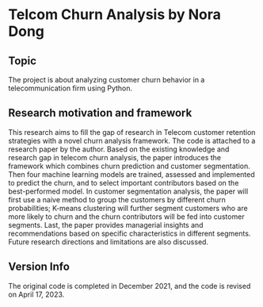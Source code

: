 # Telcom Churn Analysis by Nora Dong
## Topic 
The project is about analyzing customer churn behavior in a telecommunication firm using Python. 

## Research motivation and framework
This research aims to fill the gap of research in Telecom customer retention strategies with a novel churn analysis framework. The code is attached to a research paper by the author. Based on the existing knowledge and research gap in telecom churn analysis, the paper introduces the framework which combines churn prediction and customer segmentation. Then four machine learning models are trained, assessed and implemented to predict the churn, and to select important contributors based on the best-performed model. In customer segmentation analysis, the paper will first use a naive method to group the customers by different churn probabilities; K-means clustering will further segment customers who are more likely to churn and the churn contributors will be fed into customer segments. Last, the paper provides managerial insights and recommendations based on specific characteristics in different segments. Future research directions and limitations are also discussed. 

## Version Info
The original code is completed in December 2021, and the code is revised on April 17, 2023.
